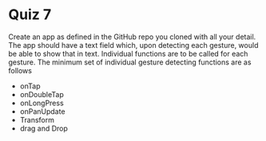 # Quiz 7

Create an app as defined in the GitHub repo you cloned with all your detail. The app should have a text field which, upon detecting each gesture, would be able to show that in text. Individual functions are to be called for each gesture. The minimum set of individual gesture detecting functions are as follows

- onTap
- onDoubleTap
- onLongPress
- onPanUpdate
- Transform
- drag and Drop
    
